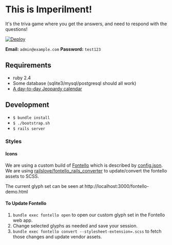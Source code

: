 # This is Imperilment!

It's the triva game where you get the answers, and need to respond with the questions!

[![Deploy](https://www.herokucdn.com/deploy/button.svg)](https://heroku.com/deploy)

**Email:** `admin@example.com` **Password:** `test123`

## Requirements

* ruby 2.4
* Some database (sqlite3/mysql/postgresql should all work)
* [A day-to-day Jeopardy calendar](http://www.amazon.com/Jeopardy-2015-Day-Day-Calendar/dp/1449451942/)

## Development

 - `$ bundle install`
 - `$ ./bootstrap.sh`
 - `$ rails server`

### Styles

#### Icons

We are using a custom build of [Fontello](http://fontello.com/) which is
described by [config.json][1]. We are using [railslove/fontello_rails_converter][2]
to update/convert the fontello assets to SCSS.

The current glyph set can be seen at http://localhost:3000/fontello-demo.html

#### To Update Fontello

1. `bundle exec fontello open` to open our custom glyph set in the Fontello web app.
2. Change selected glyphs as needed and save your session.
3. `bundle exec fontello convert --stylesheet-extension=.scss` to fetch those changes and update vendor assets.

[1]: https://github.com/freerunningtech/imperilment/blob/master/vendor/assets/fonts/config.json
[2]: https://github.com/railslove/fontello_rails_converter

